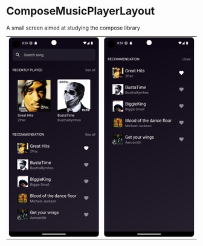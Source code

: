 # ComposeMusicPlayerLayout
A small screen aimed at studying the compose library


<table border="0">
  <tr border="0">
    <td valign="top"><img src="/screenshots/screen1.png" alt="mainscreen" title="Main screen"> </td>
    <td valign="top"><img src="/screenshots/screen2.png" alt="mainscreen" title="Main screen"> </td>
  </tr>
</table>

